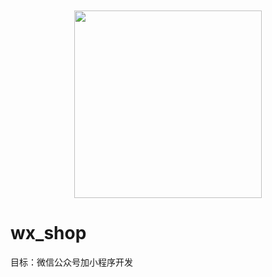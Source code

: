 
<div align=center>
 <br> <br>
<img  width="300"  src="https://timgsa.baidu.com/timg?image&quality=80&size=b9999_10000&sec=1535561441511&di=537cb7ac64b2d0c00625992a6488f4a1&imgtype=0&src=http%3A%2F%2F58pic.ooopic.com%2F58pic%2F12%2F25%2F01%2F10458PICaU7.jpg"/>
</div>

# wx_shop
目标：微信公众号加小程序开发



